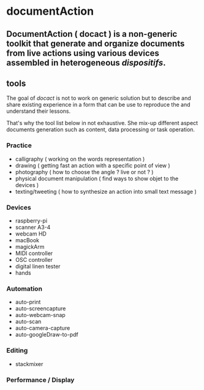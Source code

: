 # documentAction
DocumentAction ( docact ) is a **non-generic** toolkit that generate and organize documents from live actions using various devices assembled in heterogeneous _dispositifs_.
----

## tools
The goal of _docact_ is not to work on generic solution but to describe and share existing experience in a form that can be use to reproduce the and understand their lessons.

That's why the tool list below in not exhaustive. She mix-up different aspect  documents generation such as content, data processing or task operation. 

### Practice
- calligraphy ( working on the words representation )
- drawing ( getting fast an action with a specific point of view )
- photography ( how to choose the angle ? live or not ? )
- physical document manipulation ( find ways to show objet to the devices )
- texting/tweeting ( how to synthesize an action into small text message ) 

### Devices
- raspberry-pi
- scanner A3-4
- webcam HD
- macBook
- magickArm
- MIDI controller
- OSC controller
- digital linen tester 
- hands

### Automation
- auto-print
- auto-screencapture
- auto-webcam-snap
- auto-scan
- auto-camera-capture
- auto-googleDraw-to-pdf

### Editing
- stackmixer

### Performance / Display